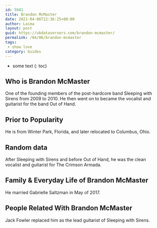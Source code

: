 ```yaml
---
id: 5941
title: Brandon McMaster
date: 2021-04-06T22:36:25+00:00
author: Laima
layout: post
guid: https://ukdataservers.com/brandon-mcmaster/
permalink: /04/06/brandon-mcmaster
tags:
 - show love
category: Guides
---
```


* some text
{: toc}


## Who is Brandon McMaster
                  
                  
                  
One of the founding members of the post-hardcore band Sleeping with Sirens from 2009 to 2010. He then went on to became the vocalist and guitarist for the band Out of Hand.
                  
              
            
              
            
                
                
                
## Prior to Popularity
                  
                  
                  
He is from Winter Park, Florida, and later relocated to Columbus, Ohio.
                  
              
            
              
            
                
                
                
## Random data
                  
                  
                  
After Sleeping with Sirens and before Out of Hand, he was the clean vocalist and guitarist for The Crimson Armada.
                  
              
            
              
            
                
                
                
## Family & Everyday Life of Brandon McMaster
                  
                  
                  
He married Gabrielle Saltzman in May of 2017.
                  
              
            
              
            
                
                
                
## People Related With Brandon McMaster
                  
                  
                  
Jack Fowler replaced him as the lead guitarist of Sleeping with Sirens.
                  
              
            
              
            
                
              
            
              
              
            
            
              
            
          
          
          